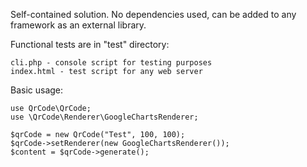 
Self-contained solution. No dependencies used, can be added to any 
framework as an external library.

Functional tests are in "test" directory:

    cli.php - console script for testing purposes
    index.html - test script for any web server
    
Basic usage:

    use QrCode\QrCode;
    use \QrCode\Renderer\GoogleChartsRenderer;
    
    $qrCode = new QrCode("Test", 100, 100);
    $qrCode->setRenderer(new GoogleChartsRenderer());
    $content = $qrCode->generate();
    
